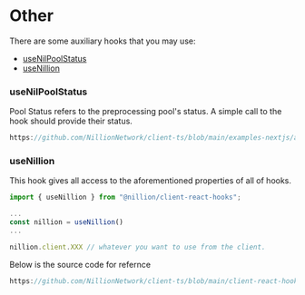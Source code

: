 # Other

There are some auxiliary hooks that you may use:
- [useNilPoolStatus](#usenilpoolstatus)
- [useNillion](#usenillion)

### useNilPoolStatus
Pool Status refers to the preprocessing pool's status. A simple call to the hook should provide their status.

```ts reference showGithubLink
https://github.com/NillionNetwork/client-ts/blob/main/examples-nextjs/app/components/pool-status.tsx
```

### useNillion
This hook gives all access to the aforementioned properties of all of hooks.

```ts
import { useNillion } from "@nillion/client-react-hooks";

...
const nillion = useNillion()
...

nillion.client.XXX // whatever you want to use from the client.

```

Below is the source code for refernce

```ts reference showGithubLink
https://github.com/NillionNetwork/client-ts/blob/main/client-react-hooks/src/use-nillion.ts
```